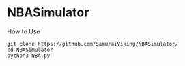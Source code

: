 # NBASimulator

How to Use

```
git clone https://github.com/SamuraiViking/NBASimulator/
cd NBASimulator
python3 NBA.py
```
